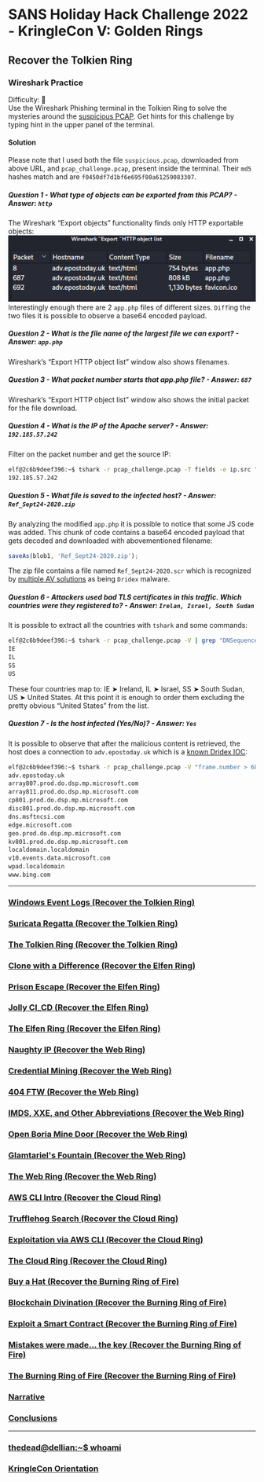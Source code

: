 # SANS Holiday Hack Challenge 2022 - KringleCon V: Golden Rings
## Recover the Tolkien Ring
### Wireshark Practice
Difficulty: :christmas_tree:  
Use the Wireshark Phishing terminal in the Tolkien Ring to solve the mysteries around the [suspicious PCAP](https://storage.googleapis.com/hhc22_player_assets/suspicious.pcap). Get hints for this challenge by typing hint in the upper panel of the terminal.

#### Solution
Please note that I used both the file `suspicious.pcap`, downloaded from above URL, and `pcap_challenge.pcap`, present inside the terminal. Their `md5` hashes match and are `f0450df7d1bf6e695f80a61259083307`.

##### Question 1 - What type of objects can be exported from this PCAP? - Answer: `http`
The Wireshark “Export objects” functionality finds only HTTP exportable objects:  
![Wireshark "Export" HTTP Object list](imgs/wireshark.png)  
Interestingly enough there are 2 `app.php` files of different sizes. `Diff`ing the two files it is possible to observe a base64 encoded payload.

##### Question 2 - What is the file name of the largest file we can export? - Answer: `app.php`
Wireshark’s “Export HTTP object list” window also shows filenames.

##### Question 3 - What packet number starts that app.php file? - Answer: `687`
Wireshark’s “Export HTTP object list” window also shows the initial packet for the file download.

##### Question 4 - What is the IP of the Apache server? - Answer: `192.185.57.242`
Filter on the packet number and get the source IP:
```bash
elf@2c6b9deef396:~$ tshark -r pcap_challenge.pcap -T fields -e ip.src "frame.number == 687"
192.185.57.242
```

##### Question 5 - What file is saved to the infected host? - Answer: `Ref_Sept24-2020.zip`
By analyzing the modified `app.php` it is possible to notice that some JS code was added. This chunk of code contains a base64 encoded payload that gets decoded and downloaded with abovementioned filename:
```js
saveAs(blob1, 'Ref_Sept24-2020.zip');
```
The zip file contains a file named `Ref_Sept24-2020.scr` which is recognized by [multiple AV solutions](https://www.virustotal.com/gui/file/fad001d463e892e7844040cabdcfa8f8431c07e7ef1ffd76ffbd190f49d7693d) as being `Dridex` malware.

##### Question 6 - Attackers used bad TLS certificates in this traffic. Which countries were they registered to? - Answer: `Irelan, Israel, South Sudan`
It is possible to extract all the countries with `tshark` and some commands:
```bash
elf@2c6b9deef396:~$ tshark -r pcap_challenge.pcap -V | grep "DNSequence item: 1 item (id-at-countryName=" | cut -d = -f 2 | cut -d ")" -f1 | sort | uniq
IE
IL
SS
US
```
These four countries map to: IE ➤ Ireland, IL ➤ Israel, SS ➤ South Sudan, US ➤ United States. At this
point it is enough to order them excluding the pretty obvious “United States” from the list.

##### Question 7 - Is the host infected (Yes/No)? - Answer: `Yes`
It is possible to observe that after the malicious content is retrieved, the host does a connection to `adv.epostoday.uk` which is a [known Dridex IOC](https://github.com/Esox-Lucius/PiHoleblocklists/blob/main/Dridex%20IOCs%20-%20Domains%20%26%20Hosts):
```bash
elf@2c6b9deef396:~$ tshark -r pcap_challenge.pcap -V "frame.number > 687 && ip.src == 10.9.24.101 && dns" | grep "type A" | cut -d " " -f9 | cut -d ":" -f 1 | sort | uniq
adv.epostoday.uk
array807.prod.do.dsp.mp.microsoft.com
array811.prod.do.dsp.mp.microsoft.com
cp801.prod.do.dsp.mp.microsoft.com
disc801.prod.do.dsp.mp.microsoft.com
dns.msftncsi.com
edge.microsoft.com
geo.prod.do.dsp.mp.microsoft.com
kv801.prod.do.dsp.mp.microsoft.com
localdomain.localdomain
v10.events.data.microsoft.com
wpad.localdomain
www.bing.com
```

---
### [Windows Event Logs (Recover the Tolkien Ring)](/02%20-%20Recover%20the%20Tolkien%20Ring/02.02%20-%20Windows%20Event%20Logs/README.md)
### [Suricata Regatta (Recover the Tolkien Ring)](/02%20-%20Recover%20the%20Tolkien%20Ring/02.03%20-%20Suricata%20Regatta/README.md)
### [The Tolkien Ring (Recover the Tolkien Ring)](/02%20-%20Recover%20the%20Tolkien%20Ring/02.04%20-%20The%20Tolkien%20Ring/README.md)
### [Clone with a Difference (Recover the Elfen Ring)](/03%20-%20Recover%20the%20Elfen%20Ring/03.01%20-%20Clone%20with%20a%20Difference/README.md)
### [Prison Escape (Recover the Elfen Ring)](/03%20-%20Recover%20the%20Elfen%20Ring/03.02%20-%20Prison%20Escape/README.md)
### [Jolly CI_CD (Recover the Elfen Ring)](/03%20-%20Recover%20the%20Elfen%20Ring/03.03%20-%20Jolly%20CI_CD/README.md)
### [The Elfen Ring (Recover the Elfen Ring)](/03%20-%20Recover%20the%20Elfen%20Ring/03.04%20-%20The%20Elfen%20Ring/README.md)
### [Naughty IP (Recover the Web Ring)](/04%20-%20Recover%20the%20Web%20Ring/04.01%20-%20Naughty%20IP/README.md)
### [Credential Mining (Recover the Web Ring)](/04%20-%20Recover%20the%20Web%20Ring/04.02%20-%20Credential%20Mining/README.md)
### [404 FTW (Recover the Web Ring)](/04%20-%20Recover%20the%20Web%20Ring/04.03%20-%20404%20FTW/README.md)
### [IMDS, XXE, and Other Abbreviations (Recover the Web Ring)](/04%20-%20Recover%20the%20Web%20Ring/04.04%20-%20IMDS,%20XXE,%20and%20Other%20Abbreviations/README.md)
### [Open Boria Mine Door (Recover the Web Ring)](/04%20-%20Recover%20the%20Web%20Ring/04.05%20-%20Open%20Boria%20Mine%20Door/README.md)
### [Glamtariel's Fountain (Recover the Web Ring)](/04%20-%20Recover%20the%20Web%20Ring/04.06%20-%20Glamtariel's%20Fountain/README.md)
### [The Web Ring (Recover the Web Ring)](/04%20-%20Recover%20the%20Web%20Ring/04.07%20-%20The%20Web%20Ring/README.md)
### [AWS CLI Intro (Recover the Cloud Ring)](/05%20-%20Recover%20the%20Cloud%20Ring/05.01%20-%20AWS%20CLI%20Intro/README.md)
### [Trufflehog Search (Recover the Cloud Ring)](/05%20-%20Recover%20the%20Cloud%20Ring/05.02%20-%20Trufflehog%20Search/README.md)
### [Exploitation via AWS CLI (Recover the Cloud Ring)](/05%20-%20Recover%20the%20Cloud%20Ring/05.03%20-%20Exploitation%20via%20AWS%20CLI/README.md)
### [The Cloud Ring (Recover the Cloud Ring)](/05%20-%20Recover%20the%20Cloud%20Ring/05.04%20-%20The%20Cloud%20Ring/README.md)
### [Buy a Hat (Recover the Burning Ring of Fire)](/06%20-%20Recover%20the%20Burning%20Ring%20of%20Fire/06.01%20-%20Buy%20a%20Hat/README.md)
### [Blockchain Divination (Recover the Burning Ring of Fire)](/06%20-%20Recover%20the%20Burning%20Ring%20of%20Fire/06.02%20-%20Blockchain%20Divination/README.md)
### [Exploit a Smart Contract (Recover the Burning Ring of Fire)](/06%20-%20Recover%20the%20Burning%20Ring%20of%20Fire/06.03%20-%20Exploit%20a%20Smart%20Contract/README.md)
### [Mistakes were made… the key (Recover the Burning Ring of Fire)](/06%20-%20Recover%20the%20Burning%20Ring%20of%20Fire/06.04%20-%20Mistakes%20were%20made…%20the%20key/README.md)
### [The Burning Ring of Fire (Recover the Burning Ring of Fire)](/06%20-%20Recover%20the%20Burning%20Ring%20of%20Fire/06.05%20-%20The%20Burning%20Ring%20of%20Fire/README.md)
### [Narrative](/README.md#narrative)
### [Conclusions](/README.md#conclusions)
---
### [thedead@dellian:~$ whoami](/README.md#thedeaddellian-whoami)
### [KringleCon Orientation](/01%20-%20KringleCon%20Orientation/README.md)
